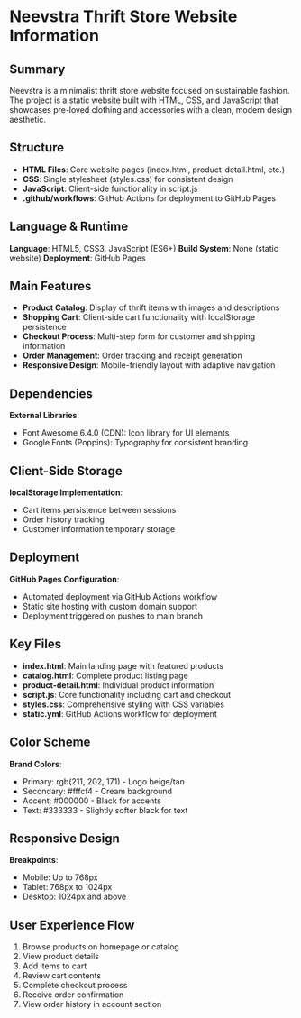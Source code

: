 # Neevstra Thrift Store Website Information

## Summary
Neevstra is a minimalist thrift store website focused on sustainable fashion. The project is a static website built with HTML, CSS, and JavaScript that showcases pre-loved clothing and accessories with a clean, modern design aesthetic.

## Structure
- **HTML Files**: Core website pages (index.html, product-detail.html, etc.)
- **CSS**: Single stylesheet (styles.css) for consistent design
- **JavaScript**: Client-side functionality in script.js
- **.github/workflows**: GitHub Actions for deployment to GitHub Pages

## Language & Runtime
**Language**: HTML5, CSS3, JavaScript (ES6+)
**Build System**: None (static website)
**Deployment**: GitHub Pages

## Main Features
- **Product Catalog**: Display of thrift items with images and descriptions
- **Shopping Cart**: Client-side cart functionality with localStorage persistence
- **Checkout Process**: Multi-step form for customer and shipping information
- **Order Management**: Order tracking and receipt generation
- **Responsive Design**: Mobile-friendly layout with adaptive navigation

## Dependencies
**External Libraries**:
- Font Awesome 6.4.0 (CDN): Icon library for UI elements
- Google Fonts (Poppins): Typography for consistent branding

## Client-Side Storage
**localStorage Implementation**:
- Cart items persistence between sessions
- Order history tracking
- Customer information temporary storage

## Deployment
**GitHub Pages Configuration**:
- Automated deployment via GitHub Actions workflow
- Static site hosting with custom domain support
- Deployment triggered on pushes to main branch

## Key Files
- **index.html**: Main landing page with featured products
- **catalog.html**: Complete product listing page
- **product-detail.html**: Individual product information
- **script.js**: Core functionality including cart and checkout
- **styles.css**: Comprehensive styling with CSS variables
- **static.yml**: GitHub Actions workflow for deployment

## Color Scheme
**Brand Colors**:
- Primary: rgb(211, 202, 171) - Logo beige/tan
- Secondary: #fffcf4 - Cream background
- Accent: #000000 - Black for accents
- Text: #333333 - Slightly softer black for text

## Responsive Design
**Breakpoints**:
- Mobile: Up to 768px
- Tablet: 768px to 1024px
- Desktop: 1024px and above

## User Experience Flow
1. Browse products on homepage or catalog
2. View product details
3. Add items to cart
4. Review cart contents
5. Complete checkout process
6. Receive order confirmation
7. View order history in account section
